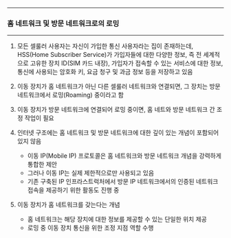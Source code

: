 -----
### 홈 네트워크 및 방문 네트워크로의 로밍
-----
1. 모든 셀룰러 사용자는 자신이 가입한 통신 사용자라는 집이 존재하는데, HSS(Home Subscriber Service)가 가입자들에 대한 다양한 정보, 즉 전 세계적으로 고유한 장치 ID(SIM 카드 내장), 가입자가 접속할 수 있는 서비스에 대한 정보, 통신에 사용되는 암호화 키, 요금 청구 및 과금 정보 등을 저장하고 있음
2. 이동 장치가 홈 네트워크가 아닌 다른 셀룰러 네트워크와 연결되면, 그 장치는 방문 네트워크에서 로밍(Roaming) 중이라고 함
3. 이동 장치가 방문 네트워크에 연결되어 로밍 중이면, 홈 네트와 방문 네트워크 간 조정 작업이 필요
4. 인터넷 구조에는 홈 네트워크 및 방문 네트워크에 대한 깊이 있는 개념이 포함되어 있지 않음
   - 이동 IP(Mobile IP) 프로토콜은 홈 네트워크와 방문 네트워크 개념을 강력하게 통합한 제안
   - 그러나 이동 IP는 실제 제한적으로만 사용되고 있음
   - 기존 구축된 IP 인프라스트럭처에서 방문 IP 네트워크에서의 인증된 네트워크 접속을 제공하기 위한 활동도 진행 중

5. 이동 장치가 홈 네트워크를 갖는다는 개념
   - 홈 네트워크는 해당 장치에 대한 정보를 제공할 수 있는 단일한 위치 제공
   - 로밍 중 이동 장치 통신을 위한 조정 지점 역할 수행
